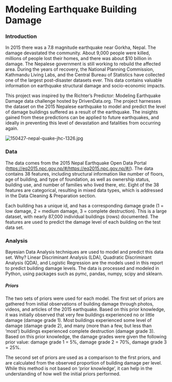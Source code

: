 # Modeling Earthquake Building Damage 

### Introduction
In 2015 there was a 7.8 magnitude earthquake near Gorkha, Nepal. The damage devastated the community. About 9,000 people were killed, millions of people lost their homes, and there was about $10 billion in damage. The Nepalese government is still working to rebuild the affected area. During the years of recovery, the National Planning Commission, Kathmandu Living Labs, and the Central Bureau of Statistics have collected one of the largest post-disaster datasets ever. This data contains valuable information on earthquake structural damage and socio-economic impacts. 

This project was inspired by the Richter’s Predictor: Modeling Earthquake Damage data challenge hosted by DrivenData.org. The project harnesses the dataset on the 2015 Nepalese earthquake to model and predict the level of damage buildings suffered as a result of the earthquake. The insights gained from these predictions can be applied to future earthquakes, and ideally in preventing this level of devastation and fatalities from occurring again. 

![150427-nepal-quake-jhc-1326.jpg](attachment:f193925e-f15b-48e3-a30d-af71c5799ccf.jpg)

### Data
The data comes from the 2015 Nepal Earthquake Open Data Portal (https://eq2015.npc.gov.np/#/https://eq2015.npc.gov.np/#/). The data contains 38 features, including structural information like number of floors, age of building, and type of foundation, as well as ownership status, building use, and number of families who lived there, etc. Eight of the 38 features are categorical, resulting in mixed data types, which is addressed in the Data Cleaning & Preparation section. 

Each building has a unique id, and has a corresponding damage grade (1 = low damage, 2 = medium damage, 3 = complete destruction). This is a large dataset, with nearly 87,000 individual buildings (rows) documented. The features are used to predict the damage level of each building on the test data set. 

### Analysis
Bayesian Data Analysis techniques are used to model and predict this data set. Why? Linear Discriminant Analysis (LDA), Quadratic Discriminant Analysis (QDA), and Logistic Regression are the models used in this report to predict building damage levels. The data is processed and modeled in Python, using packages such as pymc, pandas, numpy, scipy and sklearn. 

##### Priors
The two sets of priors were used for each model. The first set of priors are gathered from initial observations of building damage through photos, videos, and articles of the 2015 earthquake. Based on this prior knowledge, it was initially observed that very few buildings experienced no or little damage (damage grade 1). Most buildings experienced some level of damage (damage grade 2), and many (more than a few, but less than ‘most’) buildings experienced complete destruction (damage grade 3). Based on this prior knowledge, the damage grades were given the following prior value: damage grade 1 = 5%, damage grade 2 = 70%, damage grade 3 = 25%.   

The second set of priors are used as a comparison to the first priors, and are calculated from the observed proportion of building damage per level. While this method is not based on ‘prior knowledge’, it can help in the understanding of how well the initial priors performed. 
